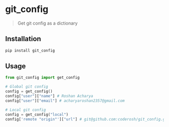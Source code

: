 # git_config

> Get git config as a dictionary

## Installation

```sh
pip install git_config
```

## Usage

```py
from git_config import get_config

# Global git config
config = get_config()
config["user"]["name"] # Roshan Acharya
config["user"]["email"] # acharyaroshan2357@gmail.com

# Local git config
config = get_config("local")
config['remote "origin"']["url"] # git@github.com:coderosh/git_config.git
```
